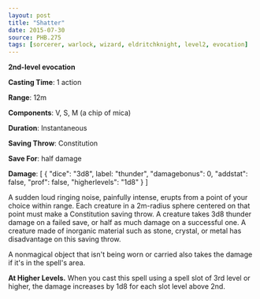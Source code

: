 ```yaml
---
layout: post
title: "Shatter"
date: 2015-07-30
source: PHB.275
tags: [sorcerer, warlock, wizard, eldritchknight, level2, evocation]
---
```


**2nd-level evocation**

**Casting Time**: 1 action

**Range**: 12m

**Components**: V, S, M (a chip of mica)

**Duration**: Instantaneous

**Saving Throw**: Constitution

**Save For**: half damage

**Damage**: [ { "dice": "3d8", label: "thunder", "damagebonus": 0, "addstat": false, "prof": false, "higherlevels": "1d8" } ]

A sudden loud ringing noise, painfully intense, erupts from a point of your choice within range. Each creature in a 2m-radius sphere centered on that point must make a Constitution saving throw. A creature takes 3d8 thunder damage on a failed save, or half as much damage on a successful one. A creature made of inorganic material such as stone, crystal, or metal has disadvantage on this saving throw.

A nonmagical object that isn't being worn or carried also takes the damage if it's in the spell's area.

**At Higher Levels.** When you cast this spell using a spell slot of 3rd level or higher, the damage increases by 1d8 for each slot level above 2nd.
